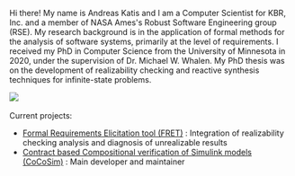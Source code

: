 Hi there! My name is Andreas Katis and I am a Computer Scientist for KBR, Inc. and a member of NASA Ames's Robust Software Engineering group (RSE).
My research background is in the application of formal methods for the analysis of software systems, primarily at the level of requirements.
I received my PhD in Computer Science from the University of Minnesota in 2020, under the supervision of Dr. Michael W. Whalen. My PhD thesis was on the
development of realizability checking and reactive synthesis techniques for infinite-state problems.

![](<img src="andreaskatis.jpg" width="200" style="float:right;"/>)

Current projects:

- [Formal Requirements Elicitation tool (FRET)](https://github.com/NASA-SW-VnV/fret) : Integration of realizability checking analysis and diagnosis of unrealizable results
- [Contract based Compositional verification of Simulink models (CoCoSim)](https://github.com/NASA-SW-VnV/CoCoSim) : Main developer and maintainer
